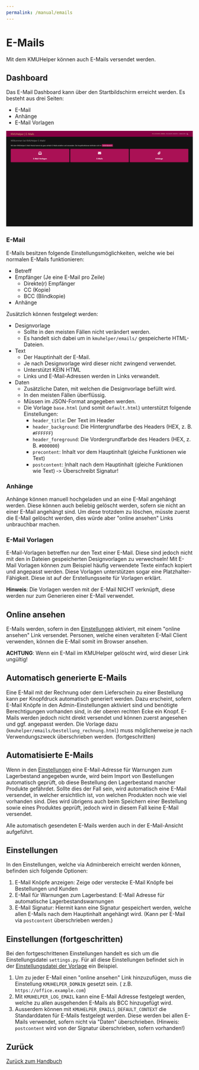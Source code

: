 ```yaml
---
permalink: /manual/emails
---
```


# E-Mails

Mit dem KMUHelper können auch E-Mails versendet werden.

## Dashboard

Das E-Mail Dashboard kann über den Startbildschirm erreicht werden. Es besteht aus drei Seiten:

- E-Mail
- Anhänge
- E-Mail Vorlagen

![KMUHelper - E-Mails](../assets/images/screenshots/emails_index.png)

### E-Mail

E-Mails besitzen folgende Einstellungsmöglichkeiten, welche wie bei normalen E-Mails funktionieren:

- Betreff
- Empfänger (Je eine E-Mail pro Zeile)
    - Direkte(r) Empfänger
    - CC (Kopie)
    - BCC (Blindkopie)
- Anhänge

Zusätzlich können festgelegt werden:

- Designvorlage
    - Sollte in den meisten Fällen nicht verändert werden.
    - Es handelt sich dabei um in `kmuhelper/emails/` gespeicherte HTML-Dateien.
- Text
    - Der Hauptinhalt der E-Mail.
    - Je nach Designvorlage wird dieser nicht zwingend verwendet.
    - Unterstützt KEIN HTML
    - Links und E-Mail-Adressen werden in Links verwandelt.
- Daten
    - Zusätzliche Daten, mit welchen die Designvorlage befüllt wird.
    - In den meisten Fällen überflüssig.
    - Müssen im JSON-Format angegeben werden.
    - Die Vorlage `base.html` (und somit `default.html`) unterstützt folgende Einstellungen:
        - `header_title`: Der Text im Header
        - `header_background`: Die Hintergrundfarbe des Headers (HEX, z. B. `#FFFFFF`)
        - `header_foreground`: Die Vordergrundfarbde des Headers (HEX, z. B. `#000000`)
        - `precontent`: Inhalt vor dem Hauptinhalt (gleiche Funktionen wie Text)
        - `postcontent`: Inhalt nach dem Hauptinhalt (gleiche Funktionen wie Text)
          &dash;&gt; Überschreibt Signatur!

### Anhänge

Anhänge können manuell hochgeladen und an eine E-Mail angehängt werden. Diese können auch beliebig gelöscht werden,
sofern sie nicht an einer E-Mail angehängt sind. Um diese trotzdem zu löschen, müsste zuerst die E-Mail gelöscht werden,
dies würde aber "online ansehen" Links unbrauchbar machen.

### E-Mail Vorlagen

E-Mail-Vorlagen betreffen nur den Text einer E-Mail. Diese sind jedoch nicht mit den in Dateien gespeicherten
Designvorlagen zu verwechseln! Mit E-Mail Vorlagen können zum Beispiel häufig verwendete Texte einfach kopiert und
angepasst werden. Diese Vorlagen unterstützen sogar eine Platzhalter-Fähigkeit. Diese ist auf der Erstellungsseite für
Vorlagen erklärt.

**Hinweis**: Die Vorlagen werden mit der E-Mail NICHT verknüpft, diese werden nur zum Generieren einer E-Mail verwendet.

## Online ansehen

E-Mails werden, sofern in den [Einstellungen](#einstellungen-fortgeschritten) aktiviert, mit einem "online ansehen" Link
versendet. Personen, welche einen veralteten E-Mail Client verwenden, können die E-Mail somit im Browser ansehen.

**ACHTUNG**: Wenn ein E-Mail im KMUHelper gelöscht wird, wird dieser Link ungültig!

## Automatisch generierte E-Mails

Eine E-Mail mit der Rechnung oder dem Lieferschein zu einer Bestellung kann per Knopfdruck automatisch generiert werden.
Dazu erscheint, sofern E-Mail Knöpfe in den Admin-Einstellungen aktiviert sind und benötigte Berechtigungen vorhanden
sind, in der oberen rechten Ecke ein Knopf. E-Mails werden jedoch nicht direkt versendet und können zuerst angesehen und
ggf. angepasst werden. Die Vorlage dazu (`kmuhelper/emails/bestellung_rechnung.html`) muss möglicherweise je nach
Verwendungszweck überschrieben werden. (fortgeschritten)

## Automatisierte E-Mails

Wenn in den [Einstellungen](#einstellungen) eine E-Mail-Adresse für Warnungen zum Lagerbestand angegeben wurde, wird
beim Import von Bestellungen automatisch geprüft, ob diese Bestellung den Lagerbestand mancher Produkte gefährdet.
Sollte dies der Fall sein, wird automatisch eine E-Mail versendet, in welcher ersichtlich ist, von welchen Produkten
noch wie viel vorhanden sind. Dies wird übrigens auch beim Speichern einer Bestellung sowie eines Produktes geprüft,
jedoch wird in diesem Fall keine E-Mail versendet.

Alle automatisch gesendeten E-Mails werden auch in der E-Mail-Ansicht aufgeführt.

## Einstellungen

In den Einstellungen, welche via Adminbereich erreicht werden können, befinden sich folgende Optionen:

1. E-Mail Knöpfe anzeigen: Zeige oder verstecke E-Mail Knöpfe bei Bestellungen und Kunden
2. E-Mail für Warnungen zum Lagerbestand: E-Mail Adresse für automatische Lagerbestandswarnungen
3. E-Mail Signatur: Hiermit kann eine Signatur gespeichert werden, welche allen E-Mails nach dem Hauptinhalt angehängt
   wird. (Kann per E-Mail via `postcontent` überschrieben werden.)

## Einstellungen (fortgeschritten)

Bei den fortgeschrittenen Einstellungen handelt es sich um die Einstellungsdatei `settings.py`. Für all diese
Einstellungen befindet sich in
der [Einstellungsdatei der Vorlage](https://github.com/rafaelurben/djangoproject-template-kmuhelper-heroku/blob/master/mysite/settings.py#L244-L259)
ein Beispiel.

1. Um zu jeder E-Mail einen "online ansehen" Link hinzuzufügen, muss die Einstellung `KMUHELPER_DOMAIN` gesetzt sein. (
   z.B. `https://office.example.com`)
2. Mit `KMUHELPER_LOG_EMAIL` kann eine E-Mail Adresse festgelegt werden, welche zu allen ausgehenden E-Mails als BCC
   hinzugefügt wird.
3. Ausserdem können mit `KMUHELPER_EMAILS_DEFAULT_CONTEXT` die Standarddaten für E-Mails festgelegt werden. Diese werden
   bei allen E-Mails verwendet, sofern nicht via "Daten" überschrieben. (Hinweis: `postcontent` wird von der Signatur
   überschrieben, sofern vorhanden!)

## Zurück

[Zurück zum Handbuch](./README.md)
